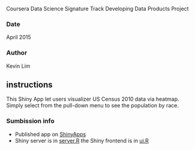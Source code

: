 Coursera Data Science Signature Track
Developing Data Products Project

### Date
April 2015

### Author
Kevin Lim

## instructions
This Shiny App let users visualizer US Census 2010 data via heatmap. Simply select from the pull-down menu to see the population by race.

### Sumbission info
- Published app on [ShinyApps](https://brainopera.shinyapps.io/DataProducts/)
- Shiny server is in [server.R](server.R) the Shiny frontend is in [ui.R](ui.R)


